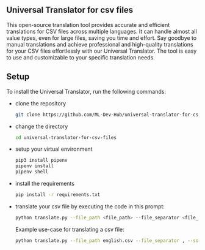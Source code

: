 
## Universal Translator for csv files

This open-source translation tool provides accurate and efficient translations for CSV files across multiple languages. It can handle almost all value types, even for large files, saving you time and effort. Say goodbye to manual translations and achieve professional and high-quality translations for your CSV files effortlessly with our Universal Translator. The tool is easy to use and customizable to your specific translation needs.


## Setup
To install the Universal Translator, run the following commands:

- clone the repository
	```bash
	git clone https://github.com/ML-Dev-Hub/universal-translator-for-csv-files.git
	```
- change the directory
	```bash
	cd universal-translator-for-csv-files
	```
- setup your virtual environment
 	```bash
	pip3 install pipenv
	pipenv install
	pipenv shell
	```
	
- install the requirements 
	```bash
	pip install -r requirements.txt
	```

- translate your csv file by executing the code in this prompt:
	```bash
	python translate.py --file_path <file_path> --file_separator <file_seperator> --source_language <source_language> --target_language <target_language>
	```
	Example use-case for translating a csv file:
	```bash
	python translate.py --file_path english.csv --file_separator , --source_language english --target_language urdu
	```
     
